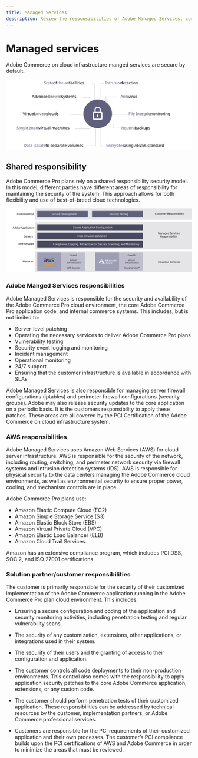 ```yaml
---
title: Managed Services
description: Review the responsibilities of Adobe Managed Services, customers, and cloud service providers for your Adobe Commerce on cloud infrastructure implementaiton.
---
```


# Managed services

Adobe Commerce on cloud infrastructure manged services are secure by default.

![Diagram showing Adobe Commerce managed services](../../../assets/playbooks/managed-services.svg)

## Shared responsibility

Adobe Commerce Pro plans rely on a shared responsibility security model. In this model, different parties have different areas of responsibility for maintaining the security of the system. This approach allows for both flexibility and use of best-of-breed cloud technologies.

![Diagram showing Adobe Commerce shared responsibility model](../../../assets/playbooks/shared-responsibility.svg)

### Adobe Manged Services responsibilities

Adobe Managed Services is responsible for the security and availability of the Adobe Commerce Pro cloud environment, the core Adobe Commerce Pro application code, and internal commerce systems. This includes, but is not limited to:

- Server-level patching
- Operating the necessary services to deliver Adobe Commerce Pro plans
- Vulnerability testing
- Security event logging and monitoring
- Incident management
- Operational monitoring
- 24/7 support
- Ensuring that the customer infrastructure is available in accordance with SLAs

Adobe Managed Services is also responsible for managing server firewall configurations (iptables) and perimeter firewall configurations (security groups). Adobe may also release security updates to the core application on a periodic basis. It is the customers responsibility to apply these patches. These areas are all covered by the PCI Certification of the Adobe Commerce on cloud infrastructure system.

### AWS responsibilities

Adobe Managed Services uses Amazon Web Services (AWS) for cloud server infrastructure. AWS is responsible for the security of the network, including routing, switching, and perimeter network security via firewall systems and intrusion detection systems (IDS). AWS is responsible for physical security to the data centers managing the Adobe Commerce cloud environments, as well as environmental security to ensure proper power, cooling, and mechanism controls are in place.

Adobe Commerce Pro plans use:

- Amazon Elastic Compute Cloud (EC2)
- Amazon Simple Storage Service (S3)
- Amazon Elastic Block Store (EBS)
- Amazon Virtual Private Cloud (VPC)
- Amazon Elastic Load Balancer (ELB)
- Amazon Cloud Trail Services. 

Amazon has an extensive compliance program, which includes PCI DSS, SOC 2, and ISO 27001 certifications.

### Solution partner/customer responsibilities

The customer is primarily responsible for the security of their customized implementation of the Adobe Commerce application running in the Adobe Commerce Pro plan cloud environment. This includes:

- Ensuring a secure configuration and coding of the application and security monitoring activities, including penetration testing and regular vulnerability scans.

- The security of any customization, extensions, other applications, or integrations used in their system.

- The security of their users and the granting of access to their configuration and application.

- The customer controls all code deployments to their non-production environments. This control also comes with the responsibility to apply application security patches to the core Adobe Commerce application, extensions, or any custom code.

- The customer should perform penetration tests of their customized application. These responsibilities can be addressed by technical resources by the customer, implementation partners, or Adobe Commerce professional services.

- Customers are responsible for the PCI requirements of their customized application and their own processes. The customer’s PCI compliance builds upon the PCI certifications of AWS and Adobe Commerce in order to minimize the areas that must be reviewed.
